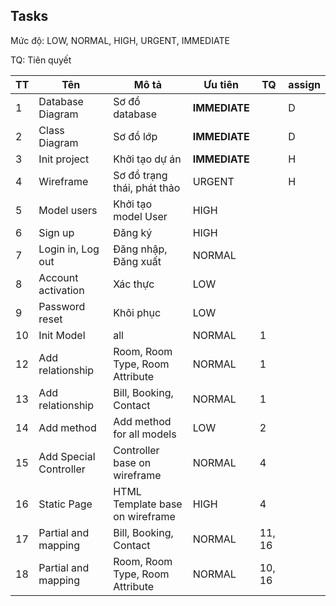 ## Tasks

Mức độ: LOW, NORMAL, HIGH, URGENT, IMMEDIATE

TQ: Tiên quyết

| TT  | Tên                    | Mô tả                            | Ưu tiên       | TQ     | assign |
| --- | ---------------------- | -------------------------------- | ------------- | ------ | ------ |
| 1   | Database Diagram       | Sơ đồ database                   | **IMMEDIATE** |        | D      |
| 2   | Class Diagram          | Sơ đồ lớp                        | **IMMEDIATE** |        | D      |
| 3   | Init project           | Khởi tạo dự án                   | **IMMEDIATE** |        | H      |
| 4   | Wireframe              | Sơ đồ trạng thái, phát thảo      | URGENT        |        | H      |
| 5   | Model users            | Khởi tạo model User              | HIGH          |        |
| 6   | Sign up                | Đăng ký                          | HIGH          |        |
| 7   | Login in, Log out      | Đăng nhập, Đăng xuất             | NORMAL        |        |
| 8   | Account activation     | Xác thực                         | LOW           |        |
| 9   | Password reset         | Khôi phục                        | LOW           |        |
| 10  | Init Model             | all                              | NORMAL        | 1      |
| 12  | Add relationship       | Room, Room Type, Room Attribute  | NORMAL        | 1      |
| 13  | Add relationship       | Bill, Booking, Contact           | NORMAL        | 1      |
| 14  | Add method             | Add method for all models        | LOW           | 2      |
| 15  | Add Special Controller | Controller base on wireframe     | NORMAL        | 4      |
| 16  | Static Page            | HTML Template  base on wireframe | HIGH          | 4      |
| 17  | Partial and mapping    | Bill, Booking, Contact           | NORMAL        | 11, 16 |
| 18  | Partial and mapping    | Room, Room Type, Room Attribute  | NORMAL        | 10, 16 |
